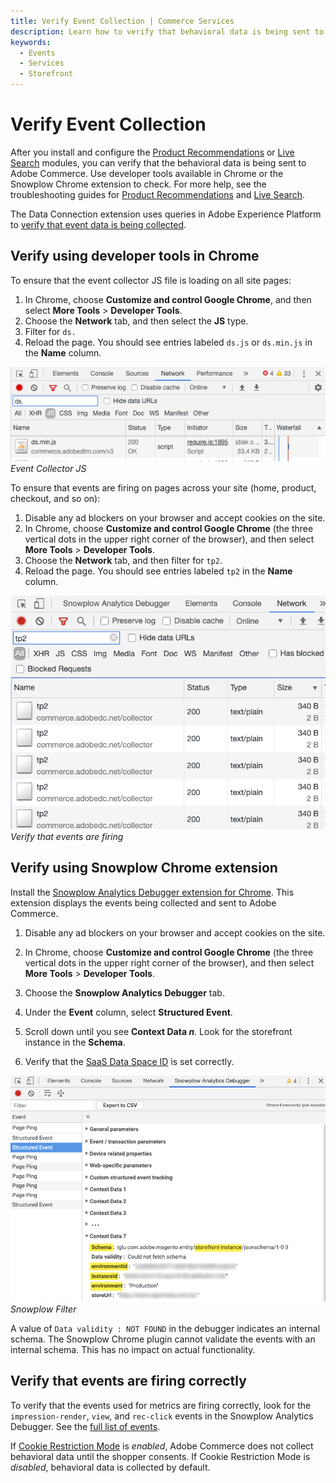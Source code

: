 ```yaml
---
title: Verify Event Collection | Commerce Services
description: Learn how to verify that behavioral data is being sent to Adobe Commerce.
keywords:
  - Events
  - Services
  - Storefront
---
```


# Verify Event Collection

After you install and configure the [Product Recommendations](https://experienceleague.adobe.com/en/docs/commerce/product-recommendations/getting-started/install-configure) or [Live Search](https://experienceleague.adobe.com/en/docs/commerce/live-search/install) modules, you can verify that the behavioral data is being sent to Adobe Commerce. Use developer tools available in Chrome or the Snowplow Chrome extension to check. For more help, see the troubleshooting guides for [Product Recommendations](https://experienceleague.adobe.com/docs/commerce-knowledge-base/kb/troubleshooting/miscellaneous/troubleshoot-product-recommendations-module-in-magento-commerce.html) and [Live Search](https://experienceleague.adobe.com/en/docs/commerce/live-search/boundaries-limits#troubleshooting).

<InlineAlert variant="info" slots="text"/>

The Data Connection extension uses queries in Adobe Experience Platform to [verify that event data is being collected](https://experienceleague.adobe.com/en/docs/commerce/data-connection/fundamentals/connect-data#confirm-that-event-data-is-collected).

## Verify using developer tools in Chrome

To ensure that the event collector JS file is loading on all site pages:

1. In Chrome, choose **Customize and control Google Chrome**, and then select **More Tools** > **Developer Tools**.
1. Choose the **Network** tab, and then select the **JS** type.
1. Filter for `ds.`
1. Reload the page.
   You should see entries labeled `ds.js` or `ds.min.js` in the **Name** column.

![Event collector JS](../_images/filter-ds.png)
_Event Collector JS_

To ensure that events are firing on pages across your site (home, product, checkout, and so on):

1. Disable any ad blockers on your browser and accept cookies on the site.
1. In Chrome, choose **Customize and control Google Chrome** (the three vertical dots in the upper right corner of the browser), and then select **More Tools** > **Developer Tools**.
1. Choose the **Network** tab, and then filter for `tp2`.
1. Reload the page.
   You should see entries labeled `tp2` in the **Name** column.

![Firing events](../_images/filter-tp2.png)
_Verify that events are firing_

## Verify using Snowplow Chrome extension

Install the [Snowplow Analytics Debugger extension for Chrome](https://chrome.google.com/webstore/detail/snowplow-analytics-debugg/jbnlcgeengmijcghameodeaenefieedm). This extension displays the events being collected and sent to Adobe Commerce.

1. Disable any ad blockers on your browser and accept cookies on the site.

1. In Chrome, choose **Customize and control Google Chrome** (the three vertical dots in the upper right corner of the browser), and then select **More Tools** > **Developer Tools**.

1. Choose the **Snowplow Analytics Debugger** tab.

1. Under the **Event** column, select **Structured Event**.

1. Scroll down until you see **Context Data _n_**. Look for the storefront instance in the **Schema**.

1. Verify that the [SaaS Data Space ID](https://experienceleague.adobe.com/docs/commerce-admin/config/services/saas.html) is set correctly.

![Snowplow filter](../_images//snowplow-filter.png)
_Snowplow Filter_

<InlineAlert variant="info" slots="text"/>

A value of `Data validity : NOT FOUND` in the debugger indicates an internal schema. The Snowplow Chrome plugin cannot validate the events with an internal schema. This has no impact on actual functionality.

## Verify that events are firing correctly

To verify that the events used for metrics are firing correctly, look for the `impression-render`, `view`, and `rec-click` events in the Snowplow Analytics Debugger. See the [full list of events](https://experienceleague.adobe.com/docs/commerce/product-recommendations/developer/events.html).

<InlineAlert variant="info" slots="text"/>

If [Cookie Restriction Mode](https://experienceleague.adobe.com/docs/commerce-admin/start/compliance/privacy/compliance-cookie-law.html) is *enabled*, Adobe Commerce does not collect behavioral data until the shopper consents. If Cookie Restriction Mode is *disabled*, behavioral data is collected by default.
